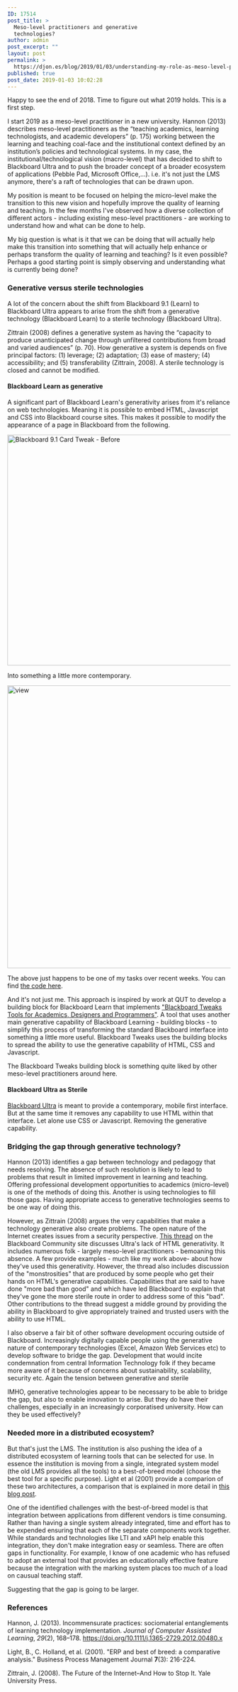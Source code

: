 ```yaml
---
ID: 17514
post_title: >
  Meso-level practitioners and generative
  technologies?
author: admin
post_excerpt: ""
layout: post
permalink: >
  https://djon.es/blog/2019/01/03/understanding-my-role-as-meso-level-practitioner/
published: true
post_date: 2019-01-03 10:02:28
---
```

<!-- wp:paragraph -->

Happy to see the end of 2018. Time to figure out what 2019 holds. This is a first step.

<!-- /wp:paragraph -->

<!-- wp:paragraph -->

I start 2019 as a meso-level practitioner in a new university. Hannon (2013) describes meso-level practitioners as the “teaching academics, learning technologists, and academic developers” (p. 175) working between the learning and teaching coal-face and the institutional context defined by an institution’s policies and technological systems. In my case, the institutional/technological vision (macro-level) that has decided to shift to Blackboard Ultra and to push the broader concept of a broader ecosystem of applications (Pebble Pad, Microsoft Office,...). i.e. it's not just the LMS anymore, there's a raft of technologies that can be drawn upon.

<!-- /wp:paragraph -->

<!-- wp:paragraph -->

My position is meant to be focused on helping the micro-level make the transition to this new vision and hopefully improve the quality of learning and teaching. In the few months I've observed how a diverse collection of different actors - including existing meso-level practitioners - are working to understand how and what can be done to help.

<!-- /wp:paragraph -->

<!-- wp:paragraph -->

My big question is what is it that we can be doing that will actually help make this transition into something that will actually help enhance or perhaps transform the quality of learning and teaching? Is it even possible? Perhaps a good starting point is simply observing and understanding what is currently being done?

<!-- /wp:paragraph -->

<!-- wp:heading {"level":3} -->

### Generative versus sterile technologies

<!-- /wp:heading -->

<!-- wp:paragraph -->

A lot of the concern about the shift from Blackboard 9.1 (Learn) to Blackboard Ultra appears to arise from the shift from a generative technology (Blackboard Learn) to a sterile technology (Blackboard Ultra).

<!-- /wp:paragraph -->

<!-- wp:paragraph -->

Zittrain (2008) defines a generative system as having the “capacity to produce unanticipated change through unfiltered contributions from broad and varied audiences” (p. 70). How generative a system is depends on five principal factors: (1) leverage; (2) adaptation; (3) ease of mastery; (4) accessibility; and (5) transferability (Zittrain, 2008). A sterile technology is closed and cannot be modified.

<!-- /wp:paragraph -->

<!-- wp:heading {"level":4} -->

#### Blackboard Learn as generative

<!-- /wp:heading -->

<!-- wp:paragraph -->

A significant part of Blackboard Learn's generativity arises from it's reliance on web technologies. Meaning it is possible to embed HTML, Javascript and CSS into Blackboard course sites. This makes it possible to modify the appearance of a page in Blackboard from the following.

<!-- /wp:paragraph -->

<!-- wp:html -->

<a title="Blackboard 9.1 Card Tweak - Before" href="https://www.flickr.com/photos/david_jones/46279789112/" data-flickr-embed="true"><img src="https://farm5.staticflickr.com/4822/46279789112_f6fde6f4f6_c.jpg" alt="Blackboard 9.1 Card Tweak - Before" width="800" height="520" /></a><script async="" src="//embedr.flickr.com/assets/client-code.js" charset="utf-8"></script>

<!-- /wp:html -->

<!-- wp:paragraph -->

Into something a little more contemporary.

<!-- /wp:paragraph -->

<!-- wp:html -->

<a title="view" href="https://www.flickr.com/photos/david_jones/46280738772/in/photostream/" data-flickr-embed="true"><img src="https://farm5.staticflickr.com/4844/46280738772_4f7a9ee623_c.jpg" alt="view" width="800" height="637" /></a><script async="" src="//embedr.flickr.com/assets/client-code.js" charset="utf-8"></script>

<!-- /wp:html -->

<!-- wp:paragraph -->

The above just happens to be one of my tasks over recent weeks. You can find [the code here][1].

<!-- /wp:paragraph -->

<!-- wp:paragraph -->

And it's not just me. This approach is inspired by work at QUT to develop a building block for Blackboard Learn that implements ["Blackboard Tweaks Tools for Academics, Designers and Programmers"][2]. A tool that uses another main generative capability of Blackboard Learning - building blocks - to simplify this process of transforming the standard Blackboard interface into something a little more useful. Blackboard Tweaks uses the building blocks to spread the ability to use the generative capability of HTML, CSS and Javascript.

<!-- /wp:paragraph -->

<!-- wp:paragraph -->

The Blackboard Tweaks building block is something quite liked by other meso-level practitioners around here.

<!-- /wp:paragraph -->

<!-- wp:heading {"level":4} -->

#### Blackboard Ultra as Sterile

<!-- /wp:heading -->

<!-- wp:paragraph -->

[Blackboard Ultra][3] is meant to provide a contemporary, mobile first interface. But at the same time it removes any capability to use HTML within that interface. Let alone use CSS or Javascript. Removing the generative capability.

<!-- /wp:paragraph -->

<!-- wp:heading {"level":3} -->

### Bridging the gap through generative technology?

<!-- /wp:heading -->

<!-- wp:paragraph -->

Hannon (2013) identifies a gap between technology and pedagogy that needs resolving. The absence of such resolution is likely to lead to problems that result in limited improvement in learning and teaching. Offering professional development opportunities to academics (micro-level) is one of the methods of doing this. Another is using technologies to fill those gaps. Having appropriate access to generative technologies seems to be one way of doing this.

<!-- /wp:paragraph -->

<!-- wp:paragraph -->

However, as Zittrain (2008) argues the very capabilities that make a technology generative also create problems. The open nature of the Internet creates issues from a security perspective. [This thread][4] on the Blackboard Community site discusses Ultra's lack of HTML generativity. It includes numerous folk - largely meso-level practitioners - bemoaning this absence. A few provide examples - much like my work above- about how they've used this generativity. However, the thread also includes discussion of the "monstrosities" that are produced by some people who get their hands on HTML's generative capabilities. Capabilities that are said to have done "more bad than good" and which have led Blackboard to explain that they've gone the more sterile route in order to address some of this "bad". Other contributions to the thread suggest a middle ground by providing the ability in Blackboard to give appropriately trained and trusted users with the ability to use HTML.

<!-- /wp:paragraph -->

<!-- wp:paragraph -->

I also observe a fair bit of other software development occuring outside of Blackboard. Increasingly digitally capable people using the generative nature of contemporary technologies (Excel, Amazon Web Services etc) to develop software to bridge the gap. Development that would incite condemnation from central Information Technology folk if they became more aware of it because of concerns about sustainability, scalability, security etc. Again the tension between generative and sterile

<!-- /wp:paragraph -->

<!-- wp:paragraph -->

IMHO, generative technologies appear to be necessary to be able to bridge the gap, but also to enable innovation to arise. But they do have their challenges, especially in an increasingly corporatised university. How can they be used effectively?

<!-- /wp:paragraph -->

<!-- wp:heading {"level":3} -->

### Needed more in a distributed ecosystem?

<!-- /wp:heading -->

<!-- wp:paragraph -->

But that's just the LMS. The institution is also pushing the idea of a distributed ecosystem of learning tools that can be selected for use. In essence the institution is moving from a single, integrated system model (the old LMS provides all the tools) to a best-of-breed model (choose the best tool for a specific purpose). Light et al (2001) provide a comparion of these two architectures, a comparison that is explained in more detail in [this blog post][5].

<!-- /wp:paragraph -->

<!-- wp:paragraph -->

One of the identified challenges with the best-of-breed model is that integration between applications from different vendors is time consuming. Rather than having a single system already integrated, time and effort has to be expended ensuring that each of the separate components work together. While standards and technologies like LTI and xAPI help enable this integration, they don't make integration easy or seamless. There are often gaps in functionality. For example, I know of one academic who has refused to adopt an external tool that provides an educationally effective feature because the integration with the marking system places too much of a load on causual teaching staff.

<!-- /wp:paragraph -->

<!-- wp:paragraph -->

Suggesting that the gap is going to be larger.

<!-- /wp:paragraph -->

<!-- wp:heading {"level":3} -->

### References

<!-- /wp:heading -->

<!-- wp:paragraph -->

Hannon, J. (2013). Incommensurate practices: sociomaterial entanglements of learning technology implementation. *Journal of Computer Assisted Learning*, *29*(2), 168–178. <https://doi.org/10.1111/j.1365-2729.2012.00480.x>

<!-- /wp:paragraph -->

<!-- wp:paragraph -->

Light, B., C. Holland, et al. (2001). "ERP and best of breed: a comparative analysis." Business Process Management Journal **7**(3): 216-224.

<!-- /wp:paragraph -->

<!-- wp:paragraph -->

Zittrain, J. (2008). The Future of the Internet–And How to Stop It. Yale University Press.

<!-- /wp:paragraph -->

 [1]: https://github.com/djplaner/Card-Interface-Tweak
 [2]: http://tweaks.github.io/Tweaks/
 [3]: https://help.blackboard.com/Learn/Instructor/Getting_Started/What_Is_Ultra
 [4]: https://community.blackboard.com/ideas/2483-allow-html-code-insertion-in-ultra-course-content-editor
 [5]: https://djon.es/blog/2009/08/31/product-models-lms-bob-and-alternatives/